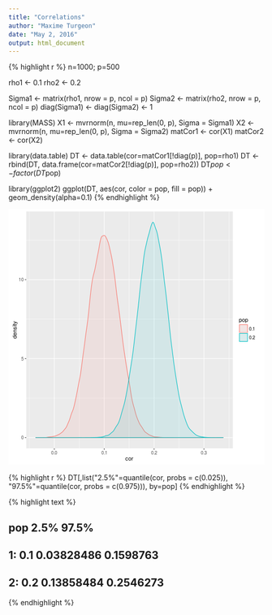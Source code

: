 ```yaml
---
title: "Correlations"
author: "Maxime Turgeon"
date: "May 2, 2016"
output: html_document
---
```



{% highlight r %}
n=1000; p=500

rho1 <- 0.1
rho2 <- 0.2

Sigma1 <- matrix(rho1, nrow = p, ncol = p)
Sigma2 <- matrix(rho2, nrow = p, ncol = p)
diag(Sigma1) <- diag(Sigma2) <- 1

library(MASS)
X1 <- mvrnorm(n, mu=rep_len(0, p), Sigma = Sigma1)
X2 <- mvrnorm(n, mu=rep_len(0, p), Sigma = Sigma2)
matCor1 <- cor(X1)
matCor2 <- cor(X2)

library(data.table)
DT <- data.table(cor=matCor1[!diag(p)], pop=rho1)
DT <- rbind(DT, data.frame(cor=matCor2[!diag(p)], pop=rho2))
DT$pop <- factor(DT$pop)

library(ggplot2)
ggplot(DT, aes(cor, color = pop, fill = pop)) + geom_density(alpha=0.1)
{% endhighlight %}

![plot of chunk unnamed-chunk-1](/figure/source/2016-05-24-correlation/unnamed-chunk-1-1.png)



{% highlight r %}
DT[,list("2.5%"=quantile(cor, probs = c(0.025)),
         "97.5%"=quantile(cor, probs = c(0.975))), by=pop]
{% endhighlight %}



{% highlight text %}
##    pop       2.5%     97.5%
## 1: 0.1 0.03828486 0.1598763
## 2: 0.2 0.13858484 0.2546273
{% endhighlight %}
